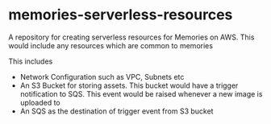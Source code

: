 # memories-serverless-resources

A repository for creating serverless resources for Memories on AWS.
This would include any resources which are common to memories

This includes
- Network Configuration such as VPC, Subnets etc
- An S3 Bucket for storing assets. This bucket would have a trigger notification to SQS. 
This event would be raised whenever a new image is uploaded to 
- An SQS as the destination of trigger event from S3 bucket
